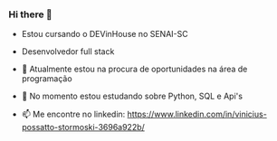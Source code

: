 ### Hi there 👋

- Estou cursando o DEVinHouse no SENAI-SC
- Desenvolvedor full stack


- 🔭 Atualmente estou na procura de oportunidades na área de programação
- 🌱 No momento estou estudando sobre Python, SQL e Api's
- 📫 Me encontre no linkedin: https://www.linkedin.com/in/vinicius-possatto-stormoski-3696a922b/

